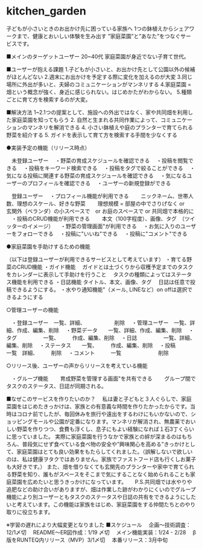 # kitchen_garden

子どもが小さいときのお出かけ先に困っている家族へ
1つの鉢植えからシェアワークまで、健康とおいしい体験を生み出す
”家庭菜園”と”あなた”をつなぐサービスです。

■メインのターゲットユーザー
    20~40代
    家庭菜園が身近でない子育て世代。

■ユーザーが抱える課題
    1.子どもが小さいと、お出かけ先として公園以外の候補がほとんどない
    2.週末にお出かけを予定する際に変化を加えるのが大変
    3.同じ場所に外出が多いと、夫婦のコミュニケーションがマンネリする
    4.家庭菜園 = 畑という概念が強く、身近に感じられない。はじめかたがわからない。
    5.種類ごとに育て方を検索するのが大変。

■解決方法
    1~2.1つの提案として、施設への外出ではなく、家や共同畑を利用した家庭菜園を知ってもらう
    2.  自然と生まれる共同作業によって、コミュニケーションのマンネリを解消できる
    4.  小さい鉢植えや庭のプランターで育てられる野菜を紹介する
    5.  ガイドを表示して育て方を検索する手間を少なくする


●実装予定の機能（リリース時点）

　未登録ユーザー
　・野菜の育成スケジュールを確認できる
　・投稿を閲覧できる
　・投稿をキーワード検索できる
　・投稿をタグで絞ることができる
　・気になる投稿に関連する野菜の育成スケジュールを確認できる
　・気になるユーザーのプロフィールを確認できる
　・ユーザーの新規登録ができる

　登録ユーザー
　・プロフィール機能が利用できる
　　ニックネーム、世帯人数、理想のスケール、好きな野菜
　　理想規模 = 部屋の中でさりげなく or　　玄関外（ベランダ）の小スペースで　or お庭のスペースで or 共同畑で本格的に
　・投稿のCRUD機能が利用できる
　　本文（100字程度）、画像、タグ　（ツイッターのイメージ）
　・野菜の管理画面"が利用できる
　・お気に入りのユーザーをフォローできる
　・投稿に"いいね"できる
　・投稿に"コメント"できる


●家庭菜園を手助けするための機能

（以下は登録ユーザーが利用できるサービスとして考えています）
・育てる野菜のCRUD機能
・ガイド機能
　ガイドとは土づくりから収穫予定までのタスクをカレンダーに表示して手助けを行うこと
　タスクの種類によってはステータス機能を利用できる
・日誌機能
    タイトル、本文、画像、タグ
　日誌は任意で投稿できるようにする。
・水やり通知機能"（メール, LINEなど）on offは選択できるようにする



○管理ユーザーの機能

　・登録ユーザー　一覧、詳細、　　　　　　削除
　・管理ユーザー　一覧、詳細、作成、編集、削除
　・野菜データ　　一覧、詳細、作成、編集、削除
　・タグ　　　　　一覧、　　　作成、編集、削除
　・日誌　　　　　一覧、詳細、　　　編集、削除
　・ステータス　　一覧、　　　作成、編集、削除
　・投稿　　　　　一覧　詳細、　　　削除
　・コメント　　　一覧　　　　　　　削除

○リリース後、ユーザーの声からリリースを考えている機能

　・グループ機能
　　育成野菜を管理する画面"を共有できる
　　グループ間でタスクのステータス、日誌が同期される。

■なぜこのサービスを作りたいのか？
　私は妻と子どもと３人ぐらしで、家庭菜園をはじめたきっかけは、家族との有意義な時間を作りたかったからです。当時はコロナ前でしたが、毎回休みを旅行や遠出をするわけにもいかないので、ショッピングモールや公園が定番になります。マンネリが解消され、無農薬でおいしい野菜を作りつつ、食費も浮くし、息子にもよい経験になれば１石3丁くらいに思っていました。
    実際に家庭菜園を行うなかで家族との絆が深まるのはもちろん、普段気にせず食べている食べ物の安全や”興味関心を高める”きっかけとして、家庭菜園はとても良い効果をもたらしてくれました。（誤解しないで欲しいのは、私は健康ヲタクではありません。家族でファストフード店も行くしお菓子も大好きです。）
また、畑を借りなくても玄関先のプランターや家中で育てられる野菜を知り、誰もがスペースをそこまで気にすることなく始められることも家庭菜園を広めたいと思うきっかけになっています。
　
P.S.共同畑では水やりや追肥などの助け合いがありますが、畑は作業した跡がわかりにくいのでグループ機能により別ユーザーともタスクのステータスや日誌の共有をできるようにしたいと考えています。この機能は家族をはじめ、家庭菜園をする仲間たちとのやり取りに役立ちます。

※学習の遅れにより大幅変更となりました
■スケジュール
　企画〜技術調査：12/1〆切
　README〜ER図作成：1/19 〆切
　メイン機能実装：1/24 - 2/28
　β版をRUNTEQ内リリース（MVP）3/1〆切
　本番リリース：3月中旬
